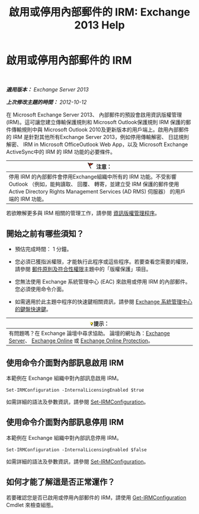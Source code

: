 ﻿---
title: '啟用或停用內部郵件的 IRM: Exchange 2013 Help'
TOCTitle: 啟用或停用內部郵件的 IRM
ms:assetid: a6a17f57-5304-41f1-954d-7301857d54a1
ms:mtpsurl: https://technet.microsoft.com/zh-tw/library/Bb124077(v=EXCHG.150)
ms:contentKeyID: 50473882
ms.date: 05/21/2018
mtps_version: v=EXCHG.150
ms.translationtype: MT
---

# 啟用或停用內部郵件的 IRM

 

_**適用版本：** Exchange Server 2013_

_**上次修改主題的時間：** 2012-10-12_

在 Microsoft Exchange Server 2013、 內部郵件的預設會啟用資訊版權管理 (IRM)。這可讓您建立傳輸保護規則和 Microsoft Outlook保護規則 IRM 保護的郵件傳輸規則中與 Microsoft Outlook 2010及更新版本的用戶端上。啟用內部郵件的 IRM 是針對其他所有Exchange Server 2013，例如停用傳輸解密、 日誌規則解密、 IRM in Microsoft OfficeOutlook Web App，以及 Microsoft Exchange ActiveSync中的 IRM 的 IRM 功能的必要條件。

<table>
<thead>
<tr class="header">
<th><img src="images/Dd876857.Caution(EXCHG.150).gif" title="注意" alt="注意" />注意：</th>
</tr>
</thead>
<tbody>
<tr class="odd">
<td>停用 IRM 的內部郵件會停用Exchange組織中所有的 IRM 功能。不受影響Outlook （例如，能夠讀取、 回覆、 轉寄，並建立受 IRM 保護的郵件使用Active Directory Rights Management Services (AD RMS) 伺服器） 的用戶端的 IRM 功能。</td>
</tr>
</tbody>
</table>


若欲瞭解更多與 IRM 相關的管理工作，請參閱 [資訊版權管理程序](information-rights-management-procedures-exchange-2013-help.md)。

## 開始之前有哪些須知？

  - 預估完成時間： 1 分鐘。

  - 您必須已獲指派權限，才能執行此程序或這些程序。若要查看您需要的權限，請參閱 [郵件原則及符合性權限](messaging-policy-and-compliance-permissions-exchange-2013-help.md)主題中的「版權保護」項目。

  - 您無法使用 Exchange 系統管理中心 (EAC) 來啟用或停用 IRM 的內部郵件。您必須使用命令介面。

  - 如需適用於此主題中程序的快速鍵相關資訊，請參閱 [Exchange 系統管理中心的鍵盤快速鍵](keyboard-shortcuts-in-the-exchange-admin-center-exchange-online-protection-help.md)。

<table>
<thead>
<tr class="header">
<th><img src="images/Bb124558.tip(EXCHG.150).gif" title="提示" alt="提示" />提示：</th>
</tr>
</thead>
<tbody>
<tr class="odd">
<td>有問題嗎？在 Exchange 論壇中尋求協助。 論壇的網址為：<a href="https://go.microsoft.com/fwlink/p/?linkid=60612">Exchange Server</a>、 <a href="https://go.microsoft.com/fwlink/p/?linkid=267542">Exchange Online</a> 或 <a href="https://go.microsoft.com/fwlink/p/?linkid=285351">Exchange Online Protection</a>。</td>
</tr>
</tbody>
</table>


## 使用命令介面對內部訊息啟用 IRM

本範例在 Exchange 組織中對內部訊息啟用 IRM。

    Set-IRMConfiguration -InternalLicensingEnabled $true

如需詳細的語法及參數資訊，請參閱 [Set-IRMConfiguration](https://technet.microsoft.com/zh-tw/library/dd979792\(v=exchg.150\))。

## 使用命令介面對內部訊息停用 IRM

本範例在 Exchange 組織中對內部訊息停用 IRM。

    Set-IRMConfiguration -InternalLicensingEnabled $false

如需詳細的語法及參數資訊，請參閱 [Set-IRMConfiguration](https://technet.microsoft.com/zh-tw/library/dd979792\(v=exchg.150\))。

## 如何才能了解這是否正常運作？

若要確認您是否已啟用或停用內部郵件的 IRM，請使用 [Get-IRMConfiguration](https://technet.microsoft.com/zh-tw/library/dd776120\(v=exchg.150\)) Cmdlet 來檢查組態。

